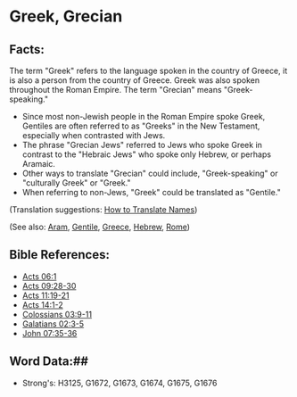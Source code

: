 # Greek, Grecian #

## Facts: ##

The term "Greek" refers to the language spoken in the country of Greece, it is also a person from the country of Greece.  Greek was also spoken throughout the Roman Empire. The term "Grecian" means "Greek-speaking."

* Since most non-Jewish people in the Roman Empire spoke Greek, Gentiles are often referred to as "Greeks" in the New Testament, especially when contrasted with Jews.
* The phrase "Grecian Jews" referred to Jews who spoke Greek in contrast to the "Hebraic Jews" who spoke only Hebrew, or perhaps Aramaic.
* Other ways to translate "Grecian" could include, "Greek-speaking" or "culturally Greek" or "Greek."
* When referring to non-Jews, "Greek" could be translated as "Gentile."

(Translation suggestions: [How to Translate Names](rc://en/ta/man/translate/translate-names))

(See also: [Aram](../other/aram.md), [Gentile](../other/gentile.md), [Greece](../other/greece.md), [Hebrew](../other/hebrew.md), [Rome](../other/rome.md))

## Bible References: ##

* [Acts 06:1](rc://en/tn/help/act/06/01)
* [Acts 09:28-30](rc://en/tn/help/act/09/28)
* [Acts 11:19-21](rc://en/tn/help/act/11/19)
* [Acts 14:1-2](rc://en/tn/help/act/14/01)
* [Colossians 03:9-11](rc://en/tn/help/col/03/09)
* [Galatians 02:3-5](rc://en/tn/help/gal/02/03)
* [John 07:35-36](rc://en/tn/help/jhn/07/35)

## Word Data:##

* Strong's: H3125, G1672, G1673, G1674, G1675, G1676

